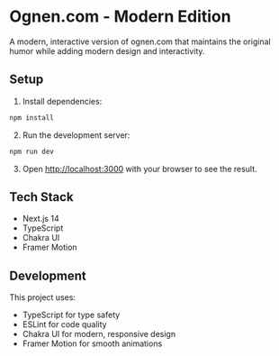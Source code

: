 # Ognen.com - Modern Edition

A modern, interactive version of ognen.com that maintains the original humor while adding modern design and interactivity.

## Setup

1. Install dependencies:
```bash
npm install
```

2. Run the development server:
```bash
npm run dev
```

3. Open [http://localhost:3000](http://localhost:3000) with your browser to see the result.

## Tech Stack

- Next.js 14
- TypeScript
- Chakra UI
- Framer Motion

## Development

This project uses:
- TypeScript for type safety
- ESLint for code quality
- Chakra UI for modern, responsive design
- Framer Motion for smooth animations 